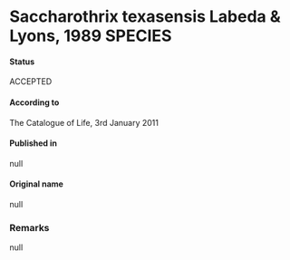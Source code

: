 # Saccharothrix texasensis Labeda & Lyons, 1989 SPECIES

#### Status
ACCEPTED

#### According to
The Catalogue of Life, 3rd January 2011

#### Published in
null

#### Original name
null

### Remarks
null